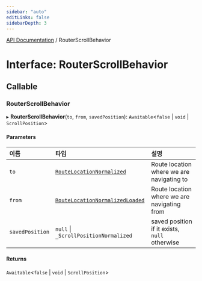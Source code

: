 ```yaml
---
sidebar: "auto"
editLinks: false
sidebarDepth: 3
---
```


[API Documentation](../index.md) / RouterScrollBehavior

# Interface: RouterScrollBehavior

## Callable

### RouterScrollBehavior

▸ **RouterScrollBehavior**(`to`, `from`, `savedPosition`): `Awaitable`<``false`` \| `void` \| `ScrollPosition`\>

#### Parameters

| 이름 | 타입 | 설명                                |
| :------ | :------ |:--------------------------------------------|
| `to` | [`RouteLocationNormalized`](RouteLocationNormalized.md) | Route location where we are navigating to   |
| `from` | [`RouteLocationNormalizedLoaded`](RouteLocationNormalizedLoaded.md) | Route location where we are navigating from |
| `savedPosition` | ``null`` \| `_ScrollPositionNormalized`                 | saved position if it exists, `null` otherwise |

#### Returns

`Awaitable`<``false`` \| `void` \| `ScrollPosition`\>
